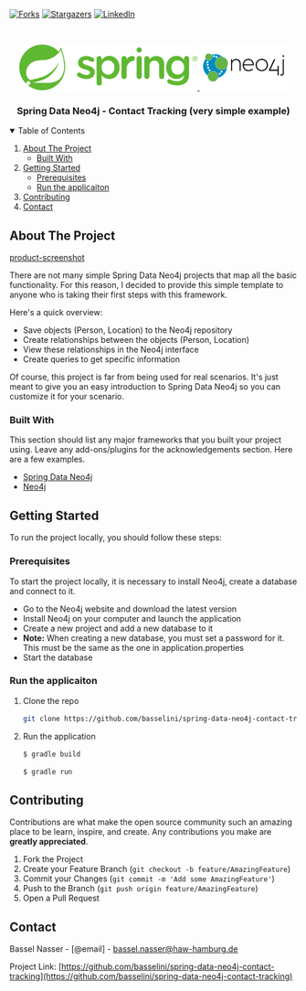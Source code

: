 <!-- PROJECT SHIELDS -->
[![Forks][forks-shield]][forks-url]
[![Stargazers][stars-shield]][stars-url]
[![LinkedIn][linkedin-shield]][linkedin-url]



<!-- PROJECT LOGO -->
<br />
<p align="center">
  <a href="https://github.com/basselini/spring-data-neo4j-contact-tracking">
    <img src="images/logo1.png" alt="Logo" width="auto" height="80">
  </a>
  <a href="https://github.com/basselini/spring-data-neo4j-contact-tracking">
    <img src="images/logo2.png" alt="Logo" width="auto" height="80">
  </a>

  <h3 align="center">Spring Data Neo4j - Contact Tracking (very simple example)</h3>

</p>



<!-- TABLE OF CONTENTS -->
<details open="open">
  <summary>Table of Contents</summary>
  <ol>
    <li>
      <a href="#about-the-project">About The Project</a>
      <ul>
        <li><a href="#built-with">Built With</a></li>
      </ul>
    </li>
    <li>
      <a href="#getting-started">Getting Started</a>
      <ul>
        <li><a href="#prerequisites">Prerequisites</a></li>
        <li><a href="#run-the-applicaiton">Run the applicaiton</a></li>
      </ul>
    </li>
    <li><a href="#contributing">Contributing</a></li>
    <li><a href="#contact">Contact</a></li>
  </ol>
</details>



<!-- ABOUT THE PROJECT -->
## About The Project

[product-screenshot]

There are not many simple Spring Data Neo4j projects that map all the basic functionality. For this reason, I decided to provide this simple template to anyone who is taking their first steps with this framework.

Here's a quick overview:
* Save objects (Person, Location) to the Neo4j repository
* Create relationships between the objects (Person, Location)
* View these relationships in the Neo4j interface
* Create queries to get specific information

Of course, this project is far from being used for real scenarios. It's just meant to give you an easy introduction to Spring Data Neo4j so you can customize it for your scenario.

### Built With

This section should list any major frameworks that you built your project using. Leave any add-ons/plugins for the acknowledgements section. Here are a few examples.
* [Spring Data Neo4j](https://spring.io/projects/spring-data-neo4j)
* [Neo4j](https://neo4j.com/)

<!-- GETTING STARTED -->
## Getting Started

To run the project locally, you should follow these steps:

### Prerequisites

To start the project locally, it is necessary to install Neo4j, create a database and connect to it.

* Go to the Neo4j website and download the latest version
* Install Neo4j on your computer and launch the application
* Create a new project and add a new database to it
* **Note:** When creating a new database, you must set a password for it. This must be the same as the one in application.properties
* Start the database

### Run the applicaiton

1. Clone the repo
   ```sh
   git clone https://github.com/basselini/spring-data-neo4j-contact-tracking
   ```
2. Run the application
   ```sh
   $ gradle build
   ```
   ```sh
   $ gradle run
   ```

<!-- CONTRIBUTING -->
## Contributing

Contributions are what make the open source community such an amazing place to be learn, inspire, and create. Any contributions you make are **greatly appreciated**.

1. Fork the Project
2. Create your Feature Branch (`git checkout -b feature/AmazingFeature`)
3. Commit your Changes (`git commit -m 'Add some AmazingFeature'`)
4. Push to the Branch (`git push origin feature/AmazingFeature`)
5. Open a Pull Request


<!-- CONTACT -->
## Contact

Bassel Nasser - [@email] - bassel.nasser@haw-hamburg.de

Project Link: [https://github.com/basselini/spring-data-neo4j-contact-tracking](https://github.com/basselini/spring-data-neo4j-contact-tracking)


<!-- MARKDOWN LINKS & IMAGES -->
<!-- https://www.markdownguide.org/basic-syntax/#reference-style-links -->
[forks-shield]: https://img.shields.io/github/forks/othneildrew/Best-README-Template.svg?style=for-the-badge
[forks-url]: https://github.com/basselini/spring-data-neo4j-contact-tracking/network/members
[stars-shield]: https://img.shields.io/github/stars/othneildrew/Best-README-Template.svg?style=for-the-badge
[stars-url]: https://github.com/basselini/spring-data-neo4j-contact-tracking/stargazers
[linkedin-shield]: https://img.shields.io/badge/-LinkedIn-black.svg?style=for-the-badge&logo=linkedin&colorB=555
[linkedin-url]: https://www.linkedin.com/in/bassel-nasser-9a8687185/
[product-screenshot]: images/neo4j.png
